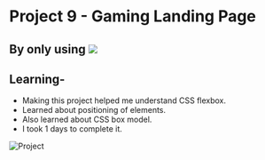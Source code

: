 # Project 9 - Gaming Landing Page
## By only using  ![](https://img.shields.io/badge/HTML-CSS-blue)
## Learning-
- Making this project helped me understand CSS flexbox.
- Learned about positioning of elements.
- Also learned about CSS box model.
- I took 1 days to complete it.


![Project](./Gaming%20Landing%20Page.png)
